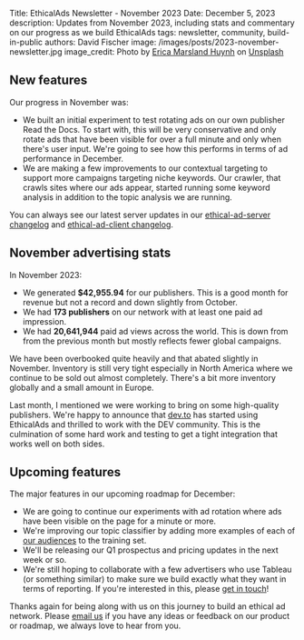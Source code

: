 Title: EthicalAds Newsletter - November 2023
Date: December 5, 2023
description: Updates from November 2023, including stats and commentary on our progress as we build EthicalAds
tags: newsletter, community, build-in-public
authors: David Fischer
image: /images/posts/2023-november-newsletter.jpg
image_credit: <span>Photo by <a href="https://unsplash.com/@partyintheshire?utm_content=creditCopyText&utm_medium=referral&utm_source=unsplash">Erica Marsland Huynh</a> on <a href="https://unsplash.com/photos/pumpkins-on-stairs-DLxOLOQPNAc?utm_content=creditCopyText&utm_medium=referral&utm_source=unsplash">Unsplash</a></span>



## New features

Our progress in November was:

* We built an initial experiment to test rotating ads on our own publisher Read the Docs.
  To start with, this will be very conservative and only rotate ads that have been visible
  for over a full minute and only when there's user input.
  We're going to see how this performs in terms of ad performance in December.
* We are making a few improvements to our contextual targeting to support more campaigns
  targeting niche keywords. Our crawler, that crawls sites where our ads appear,
  started running some keyword analysis in addition to the topic analysis we are running.

You can always see our latest server updates in our
[ethical-ad-server changelog](https://ethical-ad-server.readthedocs.io/en/latest/developer/changelog.html)
and [ethical-ad-client changelog](https://ethical-ad-client.readthedocs.io/en/latest/changelog.html).


## November advertising stats

[comment]: https://server.ethicalads.io/publisher/all/report/?start_date=2023-11-01&end_date=2023-11-30

In November 2023:

* We generated **$42,955.94** for our publishers.
  This is a good month for revenue but not a record and down slightly from October.
* We had **173 publishers** on our network with at least one paid ad impression.
* We had **20,641,944** paid ad views across the world.
  This is down from from the previous month but mostly reflects fewer global campaigns.

We have been overbooked quite heavily and that abated slightly in November.
Inventory is still very tight especially in North America where we continue to be sold out almost completely.
There's a bit more inventory globally and a small amount in Europe.

Last month, I mentioned we were working to bring on some high-quality publishers.
We're happy to announce that [dev.to](https://dev.to/) has started using EthicalAds
and thrilled to work with the DEV community.
This is the culmination of some hard work and testing
to get a tight integration that works well on both sides.


## Upcoming features

The major features in our upcoming roadmap for December:

* We are going to continue our experiments with ad rotation
  where ads have been visible on the page for a minute or more.
* We're improving our topic classifier by adding more examples
  of each of [our audiences]({filename}/pages/advertisers.md#audiences) to the training set.
* We'll be releasing our Q1 prospectus and pricing updates in the next week or so.
* We're still hoping to collaborate with a few advertisers who use Tableau (or something similar)
  to make sure we build exactly what they want in terms of reporting.
  If you're interested in this, please [get in touch]({filename}../pages/contact.md)!


Thanks again for being along with us on this journey to build an ethical ad network.
Please [email us](mailto:ads@ethicalads.io) if you have any ideas or feedback on our product or roadmap,
we always love to hear from you.
